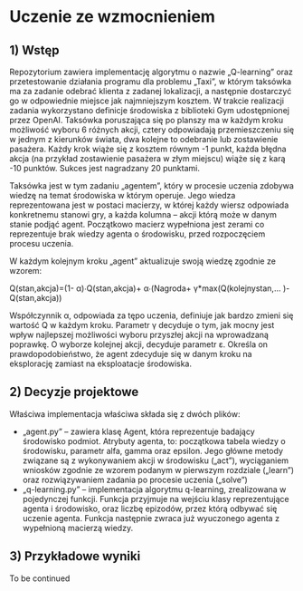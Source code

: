 # Uczenie ze wzmocnieniem 
## 1) Wstęp
Repozytorium zawiera implementację algorytmu o nazwie „Q-learning” oraz przetestowanie działania programu dla problemu „Taxi”, w którym taksówka ma za zadanie odebrać klienta z zadanej lokalizacji, a następnie dostarczyć go w odpowiednie miejsce jak najmniejszym kosztem. 
W trakcie realizacji zadania wykorzystano definicje środowiska z biblioteki Gym udostępnionej przez OpenAI. 
Taksówka poruszająca się po planszy ma w każdym kroku możliwość wyboru 6 różnych akcji, cztery odpowiadają przemieszczeniu się w jednym z kierunków świata, dwa kolejne to odebranie lub zostawienie pasażera. Każdy krok wiąże się z kosztem równym -1 punkt, każda błędna akcja (na przykład zostawienie pasażera w złym miejscu) wiąże się z karą -10 punktów. Sukces jest nagradzany 20 punktami.

Taksówka jest w tym zadaniu „agentem”, który w procesie uczenia zdobywa wiedzę na temat środowiska w którym operuje. Jego wiedza reprezentowana jest w postaci macierzy, w której każdy wiersz odpowiada konkretnemu stanowi gry, a każda kolumna – akcji którą może w danym stanie podjąć agent. 
Początkowo macierz wypełniona jest zerami co reprezentuje brak wiedzy agenta o środowisku, przed rozpoczęciem procesu uczenia. 

W każdym kolejnym kroku „agent” aktualizuje swoją wiedzę zgodnie ze wzorem:

Q(stan,akcja)=(1- α)∙Q(stan,akcja)+ α∙(Nagroda+ γ*max⁡(Q(kolejnystan,… )- Q(stan,akcja))

Współczynnik α, odpowiada za tępo uczenia, definiuje jak bardzo zmieni się wartość Q w każdym kroku. Parametr γ  decyduje o tym, jak mocny jest wpływ najlepszej możliwości wyboru przyszłej akcji na wprowadzaną poprawkę.
O wyborze kolejnej akcji, decyduje parametr ε. Określa on prawdopodobieństwo, że agent zdecyduje się w danym kroku na eksplorację zamiast na eksploatacje środowiska.

## 2) Decyzje projektowe
Właściwa implementacja właściwa składa się z dwóch plików:
* 	„agent.py” – zawiera klasę Agent, która reprezentuje badający środowisko podmiot. Atrybuty agenta, to: początkowa tabela wiedzy o środowisku, parametr alfa, gamma oraz epsilon. Jego główne metody związane są z wykonywaniem akcji w środowisku („act”), wyciąganiem wniosków zgodnie ze wzorem podanym w pierwszym rozdziale („learn”) oraz rozwiązywaniem zadania po procesie uczenia („solve”)
* 	„q-learning.py” – implementacja algorytmu q-learning, zrealizowana w pojedynczej funkcji. Funkcja przyjmuje na wejściu klasy reprezentujące agenta i środowisko, oraz liczbę epizodów, przez którą odbywać się uczenie agenta. Funkcja następnie zwraca już wyuczonego agenta z wypełnioną macierzą wiedzy.


## 3) Przykładowe wyniki

To be continued

